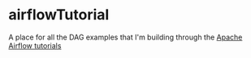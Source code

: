 # airflowTutorial

A place for all the DAG examples that I'm building through the [Apache Airflow tutorials](https://airflow.apache.org/docs/apache-airflow/stable/tutorial/index.html)
